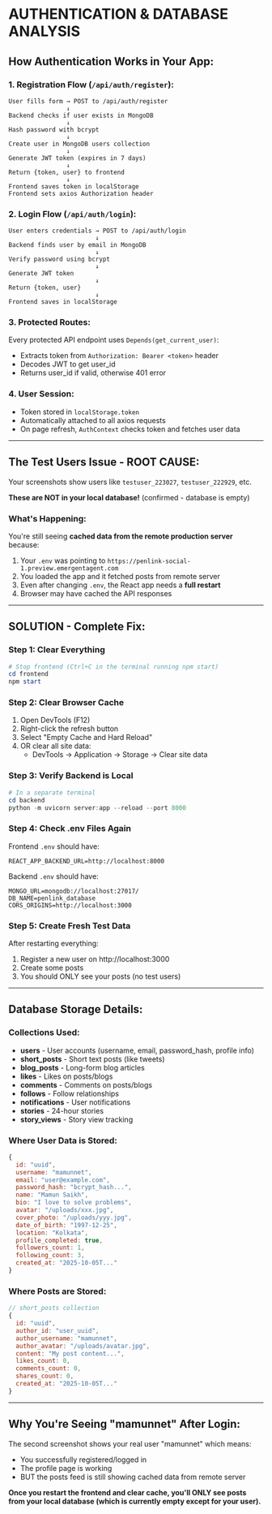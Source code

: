# AUTHENTICATION & DATABASE ANALYSIS

## How Authentication Works in Your App:

### 1. **Registration Flow** (`/api/auth/register`):
```
User fills form → POST to /api/auth/register
                ↓
Backend checks if user exists in MongoDB
                ↓
Hash password with bcrypt
                ↓
Create user in MongoDB users collection
                ↓
Generate JWT token (expires in 7 days)
                ↓
Return {token, user} to frontend
                ↓
Frontend saves token in localStorage
Frontend sets axios Authorization header
```

### 2. **Login Flow** (`/api/auth/login`):
```
User enters credentials → POST to /api/auth/login
                        ↓
Backend finds user by email in MongoDB
                        ↓
Verify password using bcrypt
                        ↓
Generate JWT token
                        ↓
Return {token, user}
                        ↓
Frontend saves in localStorage
```

### 3. **Protected Routes**:
Every protected API endpoint uses `Depends(get_current_user)`:
- Extracts token from `Authorization: Bearer <token>` header
- Decodes JWT to get user_id
- Returns user_id if valid, otherwise 401 error

### 4. **User Session**:
- Token stored in `localStorage.token`
- Automatically attached to all axios requests
- On page refresh, `AuthContext` checks token and fetches user data

---

## The Test Users Issue - ROOT CAUSE:

Your screenshots show users like `testuser_223027`, `testuser_222929`, etc.

**These are NOT in your local database!** (confirmed - database is empty)

### What's Happening:

You're still seeing **cached data from the remote production server** because:

1. Your `.env` was pointing to `https://penlink-social-1.preview.emergentagent.com`
2. You loaded the app and it fetched posts from remote server
3. Even after changing `.env`, the React app needs a **full restart**
4. Browser may have cached the API responses

---

## SOLUTION - Complete Fix:

### Step 1: Clear Everything
```powershell
# Stop frontend (Ctrl+C in the terminal running npm start)
cd frontend
npm start
```

### Step 2: Clear Browser Cache
1. Open DevTools (F12)
2. Right-click the refresh button
3. Select "Empty Cache and Hard Reload"
4. OR clear all site data:
   - DevTools → Application → Storage → Clear site data

### Step 3: Verify Backend is Local
```powershell
# In a separate terminal
cd backend
python -m uvicorn server:app --reload --port 8000
```

### Step 4: Check .env Files Again
Frontend `.env` should have:
```
REACT_APP_BACKEND_URL=http://localhost:8000
```

Backend `.env` should have:
```
MONGO_URL=mongodb://localhost:27017/
DB_NAME=penlink_database
CORS_ORIGINS=http://localhost:3000
```

### Step 5: Create Fresh Test Data
After restarting everything:
1. Register a new user on http://localhost:3000
2. Create some posts
3. You should ONLY see your posts (no test users)

---

## Database Storage Details:

### Collections Used:
- **users** - User accounts (username, email, password_hash, profile info)
- **short_posts** - Short text posts (like tweets)
- **blog_posts** - Long-form blog articles
- **likes** - Likes on posts/blogs
- **comments** - Comments on posts/blogs
- **follows** - Follow relationships
- **notifications** - User notifications
- **stories** - 24-hour stories
- **story_views** - Story view tracking

### Where User Data is Stored:
```javascript
{
  id: "uuid",
  username: "mamunnet",
  email: "user@example.com",
  password_hash: "bcrypt_hash...",
  name: "Mamun Saikh",
  bio: "I love to solve problems",
  avatar: "/uploads/xxx.jpg",
  cover_photo: "/uploads/yyy.jpg",
  date_of_birth: "1997-12-25",
  location: "Kolkata",
  profile_completed: true,
  followers_count: 1,
  following_count: 3,
  created_at: "2025-10-05T..."
}
```

### Where Posts are Stored:
```javascript
// short_posts collection
{
  id: "uuid",
  author_id: "user_uuid",
  author_username: "mamunnet",
  author_avatar: "/uploads/avatar.jpg",
  content: "My post content...",
  likes_count: 0,
  comments_count: 0,
  shares_count: 0,
  created_at: "2025-10-05T..."
}
```

---

## Why You're Seeing "mamunnet" After Login:

The second screenshot shows your real user "mamunnet" which means:
- You successfully registered/logged in
- The profile page is working
- BUT the posts feed is still showing cached data from remote server

**Once you restart the frontend and clear cache, you'll ONLY see posts from your local database (which is currently empty except for your user).**
